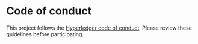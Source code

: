 # Code of conduct

This project follows the [Hyperledger code of conduct](https://toc.hyperledger.org/code-of-conduct.html). Please review these guidelines before participating.
